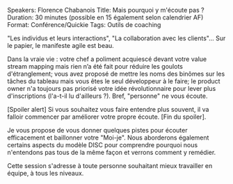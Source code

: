 Speakers: Florence Chabanois
Title: Mais pourquoi y m'écoute pas ?
Duration: 30 minutes (possible en 15 également selon calendrier AF)
Format: Conférence/Quickie
Tags: Outils de coaching

"Les individus et leurs interactions", "La collaboration avec les clients"... Sur le papier, le manifeste agile est beau.

Dans la vraie vie :  votre chef a poliment acquiescé devant votre value stream mapping mais rien n’a été fait pour réduire les goulots d'étranglement; vous avez proposé de mettre les noms des binômes sur les tâches du tableau mais vous êtes le seul développeur à le faire; le product owner n'a toujours pas priorisé votre idée révolutionnaire pour lever plus d'inscriptions (l'a-t-il lu d'ailleurs ?).
Bref, "personne" ne vous écoute.

[Spoiler alert] Si vous souhaitez vous faire entendre plus souvent, il va falloir commencer par améliorer votre propre écoute. [Fin du spoiler].

Je vous propose de vous donner quelques pistes pour écouter efficacement et baillonner votre "Moi-je".
Nous aborderons également certains aspects du modèle DISC pour comprendre pourquoi nous n'entendons pas tous de la même façon et verrons comment y remédier.

Cette session s'adresse à toute personne souhaitant mieux travailler en équipe, à tous les niveaux.
